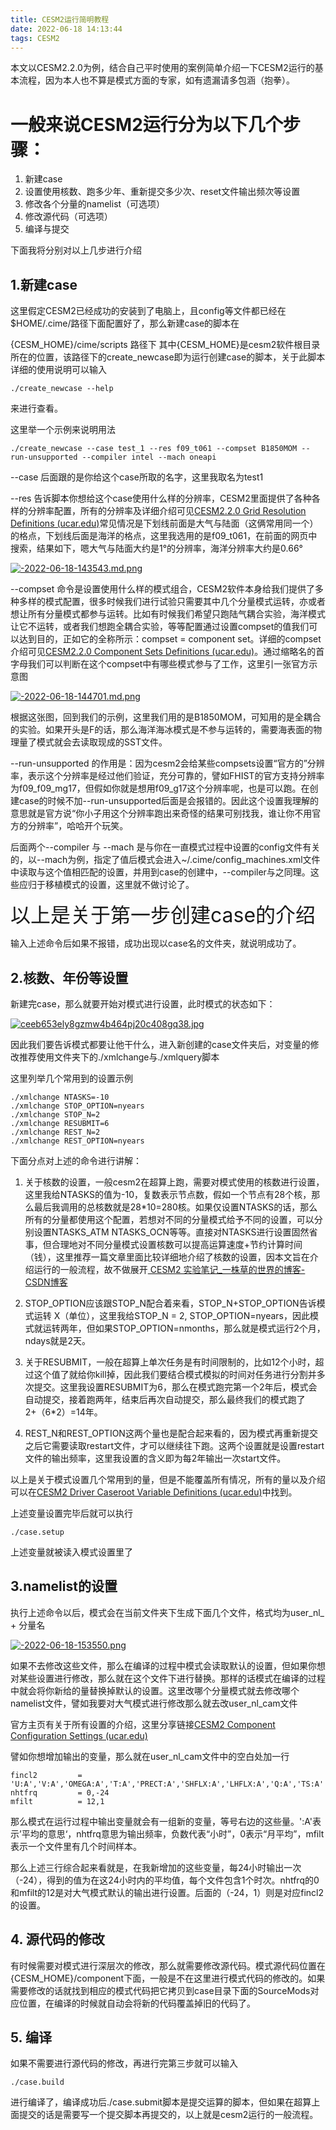 ```yaml
---
title: CESM2运行简明教程
date: 2022-06-18 14:13:44
tags: CESM2
---
```






本文以CESM2.2.0为例，结合自己平时使用的案例简单介绍一下CESM2运行的基本流程，因为本人也不算是模式方面的专家，如有遗漏请多包涵（抱拳）。

# 一般来说CESM2运行分为以下几个步骤：

1. 新建case
2. 设置使用核数、跑多少年、重新提交多少次、reset文件输出频次等设置
3. 修改各个分量的namelist（可选项）
4. 修改源代码（可选项）
5. 编译与提交

下面我将分别对以上几步进行介绍



## 1.新建case

这里假定CESM2已经成功的安装到了电脑上，且config等文件都已经在$HOME/.cime/路径下面配置好了，那么新建case的脚本在

{CESM_HOME}/cime/scripts 路径下 其中{CESM_HOME}是cesm2软件根目录所在的位置，该路径下的create_newcase即为运行创建case的脚本，关于此脚本详细的使用说明可以输入

```shell
./create_newcase --help
```

来进行查看。

这里举一个示例来说明用法

```shell
./create_newcase --case test_1 --res f09_t061 --compset B1850MOM --run-unsupported --compiler intel --mach oneapi
```

--case  后面跟的是你给这个case所取的名字，这里我取名为test1

--res     告诉脚本你想给这个case使用什么样的分辨率，CESM2里面提供了各种各样的分辨率配置，所有的分辨率及详细介绍可见[CESM2.2.0 Grid Resolution Definitions (ucar.edu)](https://www.cesm.ucar.edu/models/cesm2/config/grids.html)常见情况是下划线前面是大气与陆面（这俩常用同一个）的格点，下划线后面是海洋的格点，这里我选用的是f09_t061，在前面的网页中搜索，结果如下，嗯大气与陆面大约是1°的分辨率，海洋分辨率大约是0.66°

[![-2022-06-18-143543.md.png](https://z4a.net/images/2022/06/18/-2022-06-18-143543.md.png)](https://z4a.net/image/2n9VeP)

--compset  命令是设置使用什么样的模式组合，CESM2软件本身给我们提供了多种多样的模式配置，很多时候我们进行试验只需要其中几个分量模式运转，亦或者想让所有分量模式都参与运转。比如有时候我们希望只跑陆气耦合实验，海洋模式让它不运转，或者我们想跑全耦合实验，等等配置通过设置compset的值我们可以达到目的，正如它的全称所示：compset = component set。详细的compset介绍可见[CESM2.2.0 Component Sets Definitions (ucar.edu)](https://www.cesm.ucar.edu/models/cesm2/config/compsets.html)。通过缩略名的首字母我们可以判断在这个compset中有哪些模式参与了工作，这里引一张官方示意图

[![-2022-06-18-144701.md.png](https://z4a.net/images/2022/06/18/-2022-06-18-144701.md.png)](https://z4a.net/image/2n9HYn)

根据这张图，回到我们的示例，这里我们用的是B1850MOM，可知用的是全耦合的实验。如果开头是F的话，那么海洋海冰模式是不参与运转的，需要海表面的物理量了模式就会去读取现成的SST文件。

--run-unsupported  的作用是：因为cesm2会给某些compsets设置“官方的”分辨率，表示这个分辨率是经过他们验证，充分可靠的，譬如FHIST的官方支持分辨率为f09_f09_mg17，但假如你就是想用f09_g17这个分辨率呢，也是可以跑。在创建case的时候不加--run-unsupported后面是会报错的。因此这个设置我理解的意思就是官方说“你小子用这个分辨率跑出来奇怪的结果可别找我，谁让你不用官方的分辨率”，哈哈开个玩笑。

后面两个--compiler 与 --mach 是与你在一直模式过程中设置的config文件有关的，以--mach为例，指定了值后模式会进入~/.cime/config_machines.xml文件中读取与这个值相匹配的设置，并用到case的创建中，--compiler与之同理。这些应归于移植模式的设置，这里就不做讨论了。

<font size=6>以上是关于第一步创建case的介绍</font>

输入上述命令后如果不报错，成功出现以case名的文件夹，就说明成功了。



## 2.核数、年份等设置

新建完case，那么就要开始对模式进行设置，此时模式的状态如下：

[![ceeb653ely8gzmw4b464pj20c408gq38.jpg](https://z4a.net/images/2022/06/18/ceeb653ely8gzmw4b464pj20c408gq38.jpg)](https://z4a.net/image/2n9dn9)

因此我们要告诉模式都要让他干什么，进入新创建的case文件夹后，对变量的修改推荐使用文件夹下的./xmlchange与./xmlquery脚本

这里列举几个常用到的设置示例

```shell
./xmlchange NTASKS=-10
./xmlchange STOP_OPTION=nyears
./xmlchange STOP_N=2
./xmlchange RESUBMIT=6
./xmlchange REST_N=2
./xmlchange REST_OPTION=nyears
```

下面分点对上述的命令进行讲解：

1. 关于核数的设置，一般cesm2在超算上跑，需要对模式使用的核数进行设置，这里我给NTASKS的值为-10，复数表示节点数，假如一个节点有28个核，那么最后我调用的总核数就是28*10=280核。如果仅设置NTASKS的话，那么所有的分量都使用这个配置，若想对不同的分量模式给予不同的设置，可以分别设置NTASKS_ATM NTASKS_OCN等等。直接对NTASKS进行设置固然省事，但合理地对不同分量模式设置核数可以提高运算速度+节约计算时间（钱），这里推荐一篇文章里面比较详细地介绍了核数的设置，因本文旨在介绍运行的一般流程，故不做展开[ CESM2 实验笔记_一株草的世界的博客-CSDN博客](https://blog.csdn.net/qq_38607066/article/details/109445839)

2. STOP_OPTION应该跟STOP_N配合着来看，STOP_N+STOP_OPTION告诉模式运转 X（单位），这里我给STOP_N = 2, STOP_OPTION=nyears，因此模式就运转两年，但如果STOP_OPTION=nmonths，那么就是模式运行2个月，ndays就是2天。
3. 关于RESUBMIT，一般在超算上单次任务是有时间限制的，比如12个小时，超过这个值了就给你kill掉，因此我们要结合模式模拟的时间对任务进行分割并多次提交。这里我设置RESUBMIT为6，那么在模式跑完第一个2年后，模式会自动提交，接着跑两年，结束后再次自动提交，那么最终我们的模式跑了2+（6*2）=14年。
4. REST_N和REST_OPTION这两个量也是配合起来看的，因为模式再重新提交之后它需要读取restart文件，才可以继续往下跑。这两个设置就是设置restart文件的输出频率，这里我设置的含义即为每2年输出一次start文件。

以上是关于模式设置几个常用到的量，但是不能覆盖所有情况，所有的量以及介绍可以在[CESM2 Driver Caseroot Variable Definitions (ucar.edu)](https://www.cesm.ucar.edu/models/cesm2/settings/current/drv_input.html)中找到。



上述变量设置完毕后就可以执行

```shell
./case.setup
```

上述变量就被读入模式设置里了



## 3.namelist的设置

执行上述命令以后，模式会在当前文件夹下生成下面几个文件，格式均为user_nl_ + 分量名

[![-2022-06-18-153550.png](https://z4a.net/images/2022/06/18/-2022-06-18-153550.png)](https://z4a.net/image/2n981J)

如果不去修改这些文件，那么在编译的过程中模式会读取默认的设置，但如果你想对某些设置进行修改，那么就在这个文件下进行替换。那样的话模式在编译的过程中就会将你新给的量替换掉默认的设置。这里改哪个分量模式就去修改哪个namelist文件，譬如我要对大气模式进行修改那么就去改user_nl_cam文件

官方主页有关于所有设置的介绍，这里分享链接[CESM2 Component Configuration Settings (ucar.edu)](https://www.cesm.ucar.edu/models/cesm2/settings/current/index.html)

譬如你想增加输出的变量，那么就在user_nl_cam文件中的空白处加一行

```
fincl2         = 'U:A','V:A','OMEGA:A','T:A','PRECT:A','SHFLX:A','LHFLX:A','Q:A','TS:A'
nhtfrq         = 0,-24
mfilt          = 12,1
```

那么模式在运行过程中输出变量就会有一组新的变量，等号右边的这些量。':A'表示’平均的意思‘，nhtfrq意思为输出频率，负数代表“小时”，0表示“月平均”，mfilt表示一个文件里有几个时间样本。

那么上述三行综合起来看就是，在我新增加的这些变量，每24小时输出一次（-24），得到的值为在这24小时内的平均值，每个文件包含1个时次。nhtfrq的0和mfilt的12是对大气模式默认的输出进行设置。后面的（-24，1）则是对应fincl2的设置。



## 4. 源代码的修改

有时候需要对模式进行深层次的修改，那么就需要修改源代码。模式源代码位置在{CESM_HOME}/component下面，一般是不在这里进行模式代码的修改的。如果需要修改的话就找到相应的模式代码把它拷贝到case目录下面的SourceMods对应位置，在编译的时候就自动会将新的代码覆盖掉旧的代码了。



## 5. 编译

如果不需要进行源代码的修改，再进行完第三步就可以输入

```
./case.build
```

进行编译了，编译成功后./case.submit脚本是提交运算的脚本，但如果在超算上面提交的话是需要写一个提交脚本再提交的，以上就是cesm2运行的一般流程。
